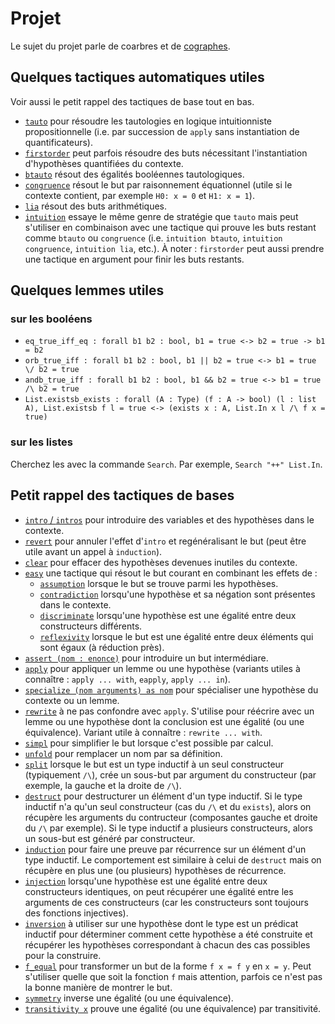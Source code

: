 # Projet #

Le sujet du projet parle de coarbres et de [cographes][].

[cographes]: https://en.wikipedia.org/wiki/Cograph

## Quelques tactiques automatiques utiles ##

Voir aussi le petit rappel des tactiques de base tout en bas.

- [`tauto`](https://coq.inria.fr/refman/proofs/automatic-tactics/logic.html#coq:tacn.tauto)
  pour résoudre les tautologies en logique intuitionniste
  propositionnelle (i.e. par succession de `apply` sans instantiation
  de quantificateurs).
- [`firstorder`](https://coq.inria.fr/refman/proofs/automatic-tactics/logic.html#coq:tacn.firstorder)
  peut parfois résoudre des buts nécessitant l'instantiation
  d'hypothèses quantifiées du contexte.
- [`btauto`](https://coq.inria.fr/refman/proofs/automatic-tactics/logic.html#coq:tacn.btauto)
  résout des égalités booléennes tautologiques.
- [`congruence`](https://coq.inria.fr/refman/proofs/automatic-tactics/logic.html#coq:tacn.congruence)
  résout le but par raisonnement équationnel (utile si le contexte
  contient, par exemple `H0: x = 0` et `H1: x = 1`).
- [`lia`](https://coq.inria.fr/refman/addendum/micromega.html#coq:tacn.lia)
  résout des buts arithmétiques.
- [`intuition`](https://coq.inria.fr/refman/proofs/automatic-tactics/logic.html#coq:tacn.intuition)
  essaye le même genre de stratégie que `tauto` mais peut s'utiliser en combinaison avec une tactique qui prouve les buts
  restant comme `btauto` ou `congruence` (i.e. `intuition btauto`,
  `intuition congruence`, `intuition lia`, etc.). À noter : `firstorder` peut aussi prendre une tactique en argument pour
  finir les buts restants.

## Quelques lemmes utiles ##

### sur les booléens ###

- `eq_true_iff_eq : forall b1 b2 : bool, b1 = true <-> b2 = true -> b1 = b2`
- `orb_true_iff : forall b1 b2 : bool, b1 || b2 = true <-> b1 = true \/ b2 = true`
- `andb_true_iff : forall b1 b2 : bool, b1 && b2 = true <-> b1 = true /\ b2 = true`
- `List.existsb_exists : forall (A : Type) (f : A -> bool) (l : list A),
  List.existsb f l = true <-> (exists x : A, List.In x l /\ f x = true)`

### sur les listes ###

Cherchez les avec la commande `Search`. Par exemple, `Search "++" List.In`.

## Petit rappel des tactiques de bases ##

- [`intro` / `intros`](https://coq.inria.fr/refman/proof-engine/tactics.html#coq:tacn.intro)
  pour introduire des variables et des hypothèses dans le contexte.
- [`revert`](https://coq.inria.fr/refman/proof-engine/tactics.html#coq:tacn.revert)
  pour annuler l'effet d'`intro` et regénéralisant le but (peut être utile avant un appel à `induction`).
- [`clear`](https://coq.inria.fr/refman/proof-engine/tactics.html#coq:tacn.clear)
  pour effacer des hypothèses devenues inutiles du contexte.
- [`easy`](https://coq.inria.fr/refman/proofs/automatic-tactics/auto.html#coq:tacn.easy)
  une tactique qui résout le but courant en combinant les effets de :
  - [`assumption`](https://coq.inria.fr/refman/proof-engine/tactics.html#coq:tacn.assumption)
    lorsque le but se trouve parmi les hypothèses.
  - [`contradiction`](https://coq.inria.fr/refman/proof-engine/tactics.html#coq:tacn.contradiction)
    lorsqu'une hypothèse et sa négation sont présentes dans le contexte.
  - [`discriminate`](https://coq.inria.fr/refman/proof-engine/tactics.html#coq:tacn.discriminate)
    lorsqu'une hypothèse est une égalité entre deux constructeurs différents.
  - [`reflexivity`](https://coq.inria.fr/refman/proof-engine/tactics.html#coq:tacn.reflexivity)
    lorsque le but est une égalité entre deux éléments qui sont égaux (à réduction près).
- [`assert (nom : enonce)`](https://coq.inria.fr/refman/proof-engine/tactics.html#coq:tacn.assert)
  pour introduire un but intermédiare.
- [`apply`](https://coq.inria.fr/refman/proof-engine/tactics.html#coq:tacn.apply)
  pour appliquer un lemme ou une hypothèse
  (variants utiles à connaître : `apply ... with`, `eapply`, `apply ... in`).
- [`specialize (nom arguments) as nom`](https://coq.inria.fr/refman/proof-engine/tactics.html#coq:tacv.specialize)
  pour spécialiser une hypothèse du contexte ou un lemme.
- [`rewrite`](https://coq.inria.fr/refman/proofs/writing-proofs/rewriting.html#coq:tacn.rewrite)
  à ne pas confondre avec `apply`. S'utilise pour réécrire avec un lemme ou une hypothèse dont
  la conclusion est une égalité (ou une équivalence). Variant utile à connaître : `rewrite ... with`.
- [`simpl`](https://coq.inria.fr/refman/proofs/writing-proofs/rewriting.html#coq:tacn.simpl)
  pour simplifier le but lorsque c'est possible par calcul.
- [`unfold`](https://coq.inria.fr/refman/proofs/writing-proofs/rewriting.html#coq:tacn.unfold)
  pour remplacer un nom par sa définition.
- [`split`](https://coq.inria.fr/refman/proof-engine/tactics.html#coq:tacv.split)
  lorsque le but est un type inductif à un seul constructeur (typiquement `/\`),
  crée un sous-but par argument du constructeur (par exemple, la gauche et la droite de `/\`).
- [`destruct`](https://coq.inria.fr/refman/proof-engine/tactics.html#coq:tacn.destruct)
  pour destructurer un élément d'un type inductif.
  Si le type inductif n'a qu'un seul constructeur (cas du `/\` et du `exists`), alors on
  récupère les arguments du contructeur (composantes gauche et droite du `/\` par exemple).
  Si le type inductif a plusieurs constructeurs, alors un sous-but est généré par constructeur.
- [`induction`](https://coq.inria.fr/refman/proof-engine/tactics.html#coq:tacn.induction)
  pour faire une preuve par récurrence sur un élément d'un type inductif.
  Le comportement est similaire à celui de `destruct` mais on récupère en plus une (ou plusieurs)
  hypothèses de récurrence.
- [`injection`](https://coq.inria.fr/refman/proof-engine/tactics.html#coq:tacn.injection)
  lorsqu'une hypothèse est une égalité entre deux constructeurs identiques, on peut récupérer
  une égalité entre les arguments de ces constructeurs (car les constructeurs sont toujours
  des fonctions injectives).
- [`inversion`](https://coq.inria.fr/refman/proof-engine/tactics.html#coq:tacn.inversion)
  à utiliser sur une hypothèse dont le type est un prédicat inductif pour déterminer comment
  cette hypothèse a été construite et récupérer les hypothèses correspondant à chacun des cas
  possibles pour la construire.
- [`f_equal`](https://coq.inria.fr/refman/proof-engine/tactics.html#coq:tacn.f_equal)
  pour transformer un but de la forme `f x = f y` en `x = y`. Peut s'utiliser quelle que soit
  la fonction `f` mais attention, parfois ce n'est pas la bonne manière de montrer le but.
- [`symmetry`](https://coq.inria.fr/refman/proof-engine/tactics.html#coq:tacn.symmetry)
  inverse une égalité (ou une équivalence).
- [`transitivity x`](https://coq.inria.fr/refman/proof-engine/tactics.html#coq:tacn.transitivity)
  prouve une égalité (ou une équivalence) par transitivité.
